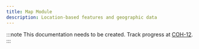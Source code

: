 ```yaml
---
title: Map Module
description: Location-based features and geographic data
---
```


:::note
This documentation needs to be created. Track progress at [COH-12](https://linear.app/cohera/issue/COH-12/document-all-first-party-modules).
:::
